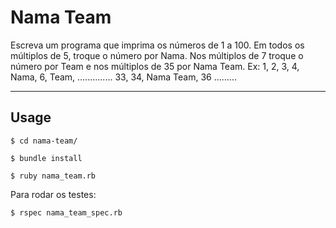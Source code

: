 # Nama Team

Escreva um programa que imprima os números de 1 a 100. Em todos os múltiplos de 5, troque o número por Nama. Nos múltiplos de 7 troque o número por Team e nos múltiplos de 35 por Nama Team. Ex:
1, 2, 3, 4, Nama, 6, Team, .............. 33, 34, Nama Team, 36 .........

* * * *

## Usage

	$ cd nama-team/

	$ bundle install

	$ ruby nama_team.rb

Para rodar os testes:

	$ rspec nama_team_spec.rb